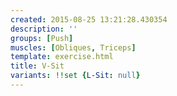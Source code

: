 ```yaml
---
created: 2015-08-25 13:21:28.430354
description: ''
groups: [Push]
muscles: [Obliques, Triceps]
template: exercise.html
title: V-Sit
variants: !!set {L-Sit: null}
---
```

